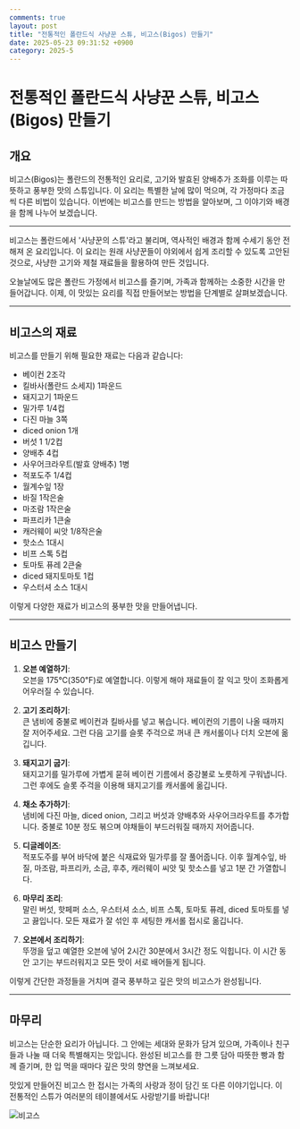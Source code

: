 ```yaml
---
comments: true
layout: post
title: "전통적인 폴란드식 사냥꾼 스튜, 비고스(Bigos) 만들기"
date: 2025-05-23 09:31:52 +0900
category: 2025-5
---
```


# 전통적인 폴란드식 사냥꾼 스튜, 비고스(Bigos) 만들기

## 개요  
비고스(Bigos)는 폴란드의 전통적인 요리로, 고기와 발효된 양배추가 조화를 이루는 따뜻하고 풍부한 맛의 스튜입니다. 이 요리는 특별한 날에 많이 먹으며, 각 가정마다 조금씩 다른 비법이 있습니다. 이번에는 비고스를 만드는 방법을 알아보며, 그 이야기와 배경을 함께 나누어 보겠습니다.

---

비고스는 폴란드에서 '사냥꾼의 스튜'라고 불리며, 역사적인 배경과 함께 수세기 동안 전해져 온 요리입니다. 이 요리는 원래 사냥꾼들이 야외에서 쉽게 조리할 수 있도록 고안된 것으로, 사냥한 고기와 제철 재료들을 활용하여 만든 것입니다. 

오늘날에도 많은 폴란드 가정에서 비고스를 즐기며, 가족과 함께하는 소중한 시간을 만들어갑니다. 이제, 이 맛있는 요리를 직접 만들어보는 방법을 단계별로 살펴보겠습니다.

---

## 비고스의 재료

비고스를 만들기 위해 필요한 재료는 다음과 같습니다:

- 베이컨 2조각
- 킬바사(폴란드 소세지) 1파운드
- 돼지고기 1파운드
- 밀가루 1/4컵
- 다진 마늘 3쪽
- diced onion 1개
- 버섯 1 1/2컵
- 양배추 4컵
- 사우어크라우트(발효 양배추) 1병
- 적포도주 1/4컵
- 월계수잎 1장
- 바질 1작은술
- 마조람 1작은술
- 파프리카 1큰술
- 캐러웨이 씨앗 1/8작은술
- 핫소스 1대시
- 비프 스톡 5컵
- 토마토 퓨레 2큰술
- diced 돼지토마토 1컵
- 우스터셔 소스 1대시

이렇게 다양한 재료가 비고스의 풍부한 맛을 만들어냅니다. 

---

## 비고스 만들기

1. **오븐 예열하기**:  
   오븐을 175℃(350℉)로 예열합니다. 이렇게 해야 재료들이 잘 익고 맛이 조화롭게 어우러질 수 있습니다.

2. **고기 조리하기**:  
   큰 냄비에 중불로 베이컨과 킬바사를 넣고 볶습니다. 베이컨의 기름이 나올 때까지 잘 저어주세요. 그런 다음 고기를 슬롯 주걱으로 꺼내 큰 캐서롤이나 더치 오븐에 옮깁니다.

3. **돼지고기 굽기**:  
   돼지고기를 밀가루에 가볍게 묻혀 베이컨 기름에서 중강불로 노릇하게 구워냅니다. 그런 후에도 슬롯 주걱을 이용해 돼지고기를 캐서롤에 옮깁니다.

4. **채소 추가하기**:  
   냄비에 다진 마늘, diced onion, 그리고 버섯과 양배추와 사우어크라우트를 추가합니다. 중불로 10분 정도 볶으며 야채들이 부드러워질 때까지 저어줍니다.

5. **디글레이즈**:  
   적포도주를 부어 바닥에 붙은 식재료와 밀가루를 잘 풀어줍니다. 이후 월계수잎, 바질, 마조람, 파프리카, 소금, 후추, 캐러웨이 씨앗 및 핫소스를 넣고 1분 간 가열합니다.

6. **마무리 조리**:  
   말린 버섯, 핫페퍼 소스, 우스터셔 소스, 비프 스톡, 토마토 퓨레, diced 토마토를 넣고 끓입니다. 모든 재료가 잘 섞인 후 세팅한 캐서롤 접시로 옮깁니다.

7. **오븐에서 조리하기**:  
   뚜껑을 덮고 예열한 오븐에 넣어 2시간 30분에서 3시간 정도 익힙니다. 이 시간 동안 고기는 부드러워지고 모든 맛이 서로 배어들게 됩니다.

이렇게 간단한 과정들을 거치며 결국 풍부하고 깊은 맛의 비고스가 완성됩니다.

---

## 마무리

비고스는 단순한 요리가 아닙니다. 그 안에는 세대와 문화가 담겨 있으며, 가족이나 친구들과 나눌 때 더욱 특별해지는 맛입니다. 완성된 비고스를 한 그릇 담아 따뜻한 빵과 함께 즐기며, 한 입 먹을 때마다 깊은 맛의 향연을 느껴보세요. 

맛있게 만들어진 비고스 한 접시는 가족의 사랑과 정이 담긴 또 다른 이야기입니다. 이 전통적인 스튜가 여러분의 테이블에서도 사랑받기를 바랍니다! 

![비고스](https://www.example.com/bigos-image)